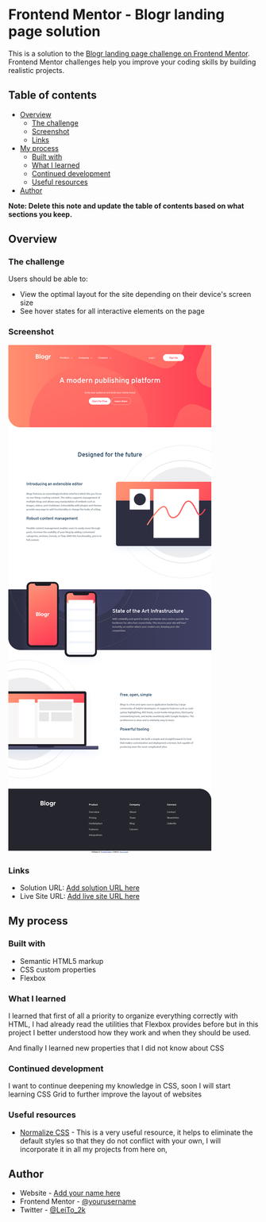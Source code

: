 # Frontend Mentor - Blogr landing page solution

This is a solution to the [Blogr landing page challenge on Frontend Mentor](https://www.frontendmentor.io/challenges/blogr-landing-page-EX2RLAApP). Frontend Mentor challenges help you improve your coding skills by building realistic projects. 

## Table of contents

- [Overview](#overview)
  - [The challenge](#the-challenge)
  - [Screenshot](#screenshot)
  - [Links](#links)
- [My process](#my-process)
  - [Built with](#built-with)
  - [What I learned](#what-i-learned)
  - [Continued development](#continued-development)
  - [Useful resources](#useful-resources)
- [Author](#author)

**Note: Delete this note and update the table of contents based on what sections you keep.**

## Overview

### The challenge

Users should be able to:

- View the optimal layout for the site depending on their device's screen size
- See hover states for all interactive elements on the page

### Screenshot

![](./screenshot.png)

### Links

- Solution URL: [Add solution URL here](https://your-solution-url.com)
- Live Site URL: [Add live site URL here](https://your-live-site-url.com)

## My process

### Built with

- Semantic HTML5 markup
- CSS custom properties
- Flexbox

### What I learned

I learned that first of all a priority to organize everything correctly with HTML, I had already read the utilities that Flexbox provides before but in this project I better understood how they work and when they should be used.

And finally I learned new properties that I did not know about CSS

### Continued development

I want to continue deepening my knowledge in CSS, soon I will start learning CSS Grid to further improve the layout of websites

### Useful resources

- [Normalize CSS](http://necolas.github.io/normalize.css/) - This is a very useful resource, it helps to eliminate the default styles so that they do not conflict with your own, I will incorporate it in all my projects from here on,

## Author

- Website - [Add your name here](https://www.your-site.com)
- Frontend Mentor - [@yourusername](https://www.frontendmentor.io/profile/jesusleonel10)
- Twitter - [@LeiTo_2k](https://www.twitter.com/LeiTo_2k)

